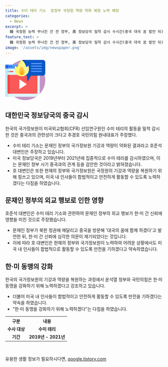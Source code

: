 ```yaml
---
title: 수미 테리 기소  文정부 국정원 역량 약화 복원 노력 예정
categories:
  - News
excerpt: >
  韓 국정원 능력 무너진 건 전 정부, 美 정보당국 밀착 감시 수시간(중국 대국 꿈 발언 뒤) 집중. 국민의힘, 수미 테리 미국외교협회(CFR) 선임연구원 기소에 국정원 능력 약화로 인한 후유증 주장. ※요약: 전 정부의 국정원 능력 약화로 해외 활동 불법화된 美 CFT 선임연구원 기소에 대한 국민의힘 논평
feature_text: >
  韓 국정원 능력 무너진 건 전 정부, 美 정보당국 밀착 감시 수시간(중국 대국 꿈 발언 뒤) 집중. 국민의힘, 수미 테리 미국외교협회(CFR) 선임연구원 기소에 국정원 능력 약화로 인한 후유증 주장. ※요약: 전 정부의 국정원 능력 약화로 해외 활동 불법화된 美 CFT 선임연구원 기소에 대한 국민의힘 논평
image: '/assets/img/newspaper.png'
---
```


<p><img src="/assets/img/news.png" alt="rentncar 속보" /></p>

<h2 data-ke-size="size26">대한민국 정보당국의 중국 감시</h2>

<p data-ke-size="size16">한국의 국가정보원이 미국외교협회(CFR) 선임연구원인 수미 테리의 활동을 밀착 감시한 것은 중국과의 관련성이 크다고 추경호 국민의힘 원내대표가 주장했다.</p>

<ul>
  <li>수미 테리 기소는 문재인 정부의 국가정보원 기강과 역량이 약화된 결과라고 호준석 대변인은 주장하고 있습니다.</li>
  <li>미국 정보당국은 2019년부터 2021년에 집중적으로 수미 테리를 감시하였으며, 이는 문재인 정부 시기 중국과의 관계 등을 감안한 것이라고 밝혀졌습니다.</li>
  <li>호 대변인은 또한 현재의 정부와 국가정보원은 국정원의 기강과 역량을 복원하기 위해 힘쓰고 있으며, 미국 내 인사들이 합법적이고 안전하게 활동할 수 있도록 노력하겠다는 다짐을 하였습니다.</li>
</ul>

<h2 data-ke-size="size26">문재인 정부의 외교 행보로 인한 영향</h2>

<p data-ke-size="size16">호준석 대변인은 수미 테리 기소와 관련하여 문재인 정부의 외교 행보가 한·미 간 신뢰에 영향을 미친 것으로 주장했습니다.</p>

<ul>
  <li>문재인 정부가 북한 정권에 매달리고 중국을 방문해 '대국의 꿈에 함께 하겠다'고 발언한 뒤, 한·미 간 신뢰에 심각한 의문이 제기되었다는 것입니다.</li>
  <li>이에 따라 호 대변인은 현재의 정부와 국가정보원이 노력하여 어려운 상황에서도 미국 내 인사들이 합법적으로 활동할 수 있도록 만전을 기하겠다고 약속하였습니다.</li>
</ul>

<h2 data-ke-size="size26">한·미 동맹의 강화</h2>

<p data-ke-size="size16">한국의 국가정보원의 기강과 역량을 복원하는 과정에서 윤석열 정부와 국민의힘은 한·미 동맹을 강화하기 위해 노력하겠다고 강조하고 있습니다.</p>

<ul>
  <li>더불어 미국 내 인사들이 합법적이고 안전하게 활동할 수 있도록 만전을 기하겠다는 약속을 하였습니다.</li>
  <li>"한·미 동맹을 강화하기 위해 노력하겠다"는 다짐을 하였습니다.</li>
</ul>

<table>
  <tr>
    <th>구분</th>
    <th>내용</th>
  </tr>
  <tr>
    <td style="text-align: center; height: 17px;"><b>수사 대상</b></td>
    <td style="text-align: center; height: 17px;"><b>수미 테리</b></td>
  </tr>
  <tr>
    <td style="text-align: center; height: 17px;"><b>기간</b></td>
    <td style="text-align: center; height: 17px;"><b>2019년 - 2021년</b></td>
  </tr>
</table>

<p data-ke-size="size16">&nbsp;</p>
유용한 생활 정보가 필요하시다면, <a href="https://qoogle.tistory.com" rel="dofollow">qoogle.tistory.com</a>


